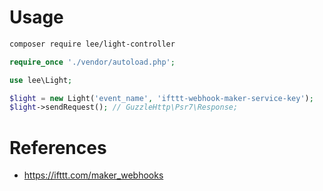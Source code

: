 # Usage

```bash
composer require lee/light-controller
```

```php
require_once './vendor/autoload.php';

use lee\Light;

$light = new Light('event_name', 'ifttt-webhook-maker-service-key');
$light->sendRequest(); // GuzzleHttp\Psr7\Response;
```

# References

- https://ifttt.com/maker_webhooks
